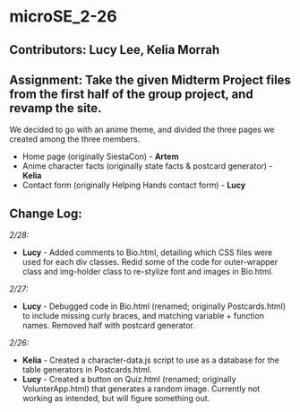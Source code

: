 # microSE_2-26

Contributors: Lucy Lee, Kelia Morrah
------------------------

Assignment: Take the given Midterm Project files from the first half of the group project, and revamp the site.
------------------------

We decided to go with an anime theme, and divided the three pages we created among the three members.
- Home page (originally SiestaCon) - **Artem**
- Anime character facts (originally state facts & postcard generator) - **Kelia**
- Contact form (originally Helping Hands contact form) - **Lucy**

## Change Log:
*2/28:*
- **Lucy** - Added comments to Bio.html, detailing which CSS files were used for each div classes. Redid some of the code for outer-wrapper class and img-holder class to re-stylize font and images in Bio.html.

*2/27:*
- **Lucy** - Debugged code in Bio.html (renamed; originally Postcards.html) to include missing curly braces, and matching variable + function names. Removed half with postcard generator.

*2/26:*
- **Kelia** - Created a character-data.js script to use as a database for the table generators in Postcards.html.
- **Lucy** - Created a button on Quiz.html (renamed; originally VolunterApp.html) that generates a random image. Currently not working as intended, but will figure something out.


